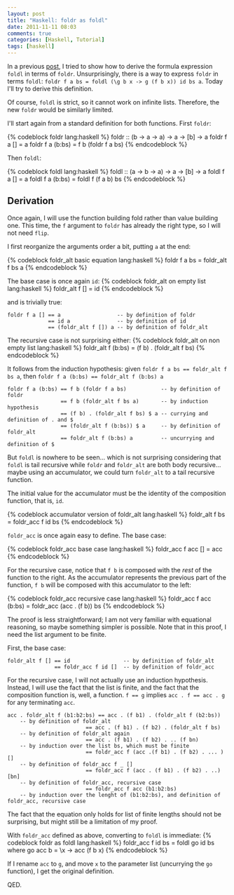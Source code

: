 ```yaml
---
layout: post
title: "Haskell: foldr as foldl"
date: 2011-11-11 08:03
comments: true
categories: [Haskell, Tutorial]
tags: [haskell]
---
```

In a previous [post](/blog/2011/11/09/haskell-foldl-as-foldr/), I tried to show how to derive the formula expression `foldl` in terms of `foldr`. Unsurprisingly, there is a way to express `foldr` in terms `foldl`: `foldr f a bs = foldl (\g b x -> g (f b x)) id bs a`. Today I'll try to derive this definition.
<!--more-->

Of course, `foldl` is strict, so it cannot work on infinite lists. Therefore, the new `foldr` would be similarly limited.

I'll start again from a standard definition for both functions. First `foldr`:

{% codeblock foldr lang:haskell %}
foldr :: (b -> a -> a) -> a -> [b] -> a
foldr f a [] = a
foldr f a (b:bs) = f b (foldr f a bs)
{% endcodeblock %}

Then `foldl`:

{% codeblock foldl lang:haskell %}
foldl :: (a -> b -> a) -> a -> [b] -> a
foldl f a [] = a
foldl f a (b:bs) = foldl f (f a b) bs
{% endcodeblock %}

Derivation
----------

Once again, I will use the function building fold rather than value building one. This time, the `f` argument to `foldr` has already the right type, so I will not need `flip`.

I first reorganize the arguments order a bit, putting `a` at the end:

{% codeblock foldr_alt basic equation lang:haskell %}
foldr f a bs = foldr_alt f bs a
{% endcodeblock %}

The base case is once again `id`:
{% codeblock foldr_alt on empty list lang:haskell %}
foldr_alt f [] = id
{% endcodeblock %}

and is trivially true:
```
foldr f a [] == a                  -- by definition of foldr
             == id a               -- by definition of id
             == (foldr_alt f []) a -- by definition of foldr_alt
```

The recursive case is not surprising either:
{% codeblock foldr_alt on non empty list lang:haskell %}
foldr_alt f (b:bs) = (f b) . (foldr_alt f bs)
{% endcodeblock %}

It follows from the induction hypothesis: given `foldr f a bs == foldr_alt f bs a`, then `foldr f a (b:bs) == foldr_alt f (b:bs) a`

```
foldr f a (b:bs) == f b (foldr f a bs)           -- by definition of foldr
                 == f b (foldr_alt f bs a)       -- by induction hypothesis
                 == (f b) . (foldr_alt f bs) $ a -- currying and definition of . and $
                 == (foldr_alt f (b:bs)) $ a     -- by definition of foldr_alt
                 == foldr_alt f (b:bs) a         -- uncurrying and definition of $
```

But `foldl` is nowhere to be seen... which is not surprising considering that `foldl` is tail recursive while `foldr` and `foldr_alt` are both body recursive... maybe using an accumulator, we could turn `foldr_alt` to a tail recursive function.

The initial value for the accumulator must be the identity of the composition function, that is, `id`.

{% codeblock accumulator version of foldr_alt lang:haskell %}
foldr_alt f bs = foldr_acc f id bs
{% endcodeblock %}

`foldr_acc` is once again easy to define. The base case:

{% codeblock foldr_acc base case lang:haskell %}
foldr_acc f acc [] = acc
{% endcodeblock %}

For the recursive case, notice that `f b` is composed with the _rest_ of the function to the right. As the accumulator represents the previous part of the function, `f b` will be composed with this accumulator to the left:

{% codeblock foldr_acc recursive case lang:haskell %}
foldr_acc f acc (b:bs) = foldr_acc (acc . (f b)) bs
{% endcodeblock %}

The proof is less straightforward; I am not very familiar with equational reasoning, so maybe something simpler is possible. Note that in this proof, I need the list argument to be finite.

First, the base case:
```
foldr_alt f [] == id                 -- by definition of foldr_alt
               == foldr_acc f id []  -- by definition of foldr_acc
```

For the recursive case, I will not actually use an induction hypothesis. Instead, I will use the fact that the list is finite, and the fact that the composition function is, well, a function. `f == g` implies `acc . f == acc . g` for any terminating `acc`.

```
acc . foldr_alt f (b1:b2:bs) == acc . (f b1) . (foldr_alt f (b2:bs))  
	-- by definition of foldr_alt
                         == acc . (f b1) . (f b2) . (foldr_alt f bs)  
	-- by definition of foldr_alt again
                         == acc . (f b1) . (f b2) . .. (f bn)         
	-- by induction over the list bs, which must be finite
                         == foldr_acc f (acc .(f b1) . (f b2) . ... ) []
	-- by definition of foldr_acc f _ []
                         == foldr_acc f (acc . (f b1) . (f b2) . ..) [bn]  
	-- by definition of foldr_acc, recursive case
                         == foldr_acc f acc (b1:b2:bs)
	-- by induction over the lenght of (b1:b2:bs), and definition of foldr_acc, recursive case
```

The fact that the equation only holds for list of finite lengths should not be surprising, but might still be a limitation of my proof.

With `foldr_acc` defined as above, converting to `foldl` is immediate:
{% codeblock foldr as foldl lang:haskell %}
foldr_acc f id bs = foldl go id bs
  where go acc b = \x -> acc (f b x)
{% endcodeblock %}

If I rename `acc` to `g`, and move `x` to the parameter list (uncurrying the `go` function), I get the original definition. 

QED.